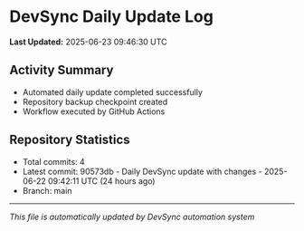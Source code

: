 # DevSync Daily Update Log

**Last Updated:** 2025-06-23 09:46:30 UTC

## Activity Summary
- Automated daily update completed successfully
- Repository backup checkpoint created
- Workflow executed by GitHub Actions

## Repository Statistics
- Total commits: 4
- Latest commit: 90573db - Daily DevSync update with changes - 2025-06-22 09:42:11 UTC (24 hours ago)
- Branch: main

---
*This file is automatically updated by DevSync automation system*
